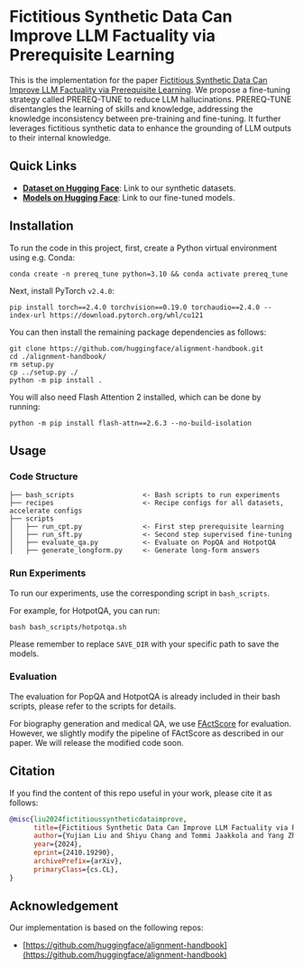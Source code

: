 # Fictitious Synthetic Data Can Improve LLM Factuality via Prerequisite Learning

This is the implementation for the paper [Fictitious Synthetic Data Can Improve LLM Factuality via Prerequisite Learning](https://arxiv.org/pdf/2410.19290).
We propose a fine-tuning strategy called PREREQ-TUNE to reduce LLM hallucinations. PREREQ-TUNE disentangles the learning of skills and knowledge, addressing the knowledge inconsistency between pre-training and fine-tuning. It further leverages fictitious synthetic data to enhance the grounding of LLM outputs to their internal knowledge.


## Quick Links
- [**Dataset on Hugging Face**](https://huggingface.co/datasets/Shiyu-Lab/Prereq_Tune): Link to our synthetic datasets.
- [**Models on Hugging Face**](https://huggingface.co/collections/Shiyu-Lab/prereq-tune-models-677f802408c1365f5557d3b9): Link to our fine-tuned models.


## Installation
To run the code in this project, first, create a Python virtual environment using e.g. Conda:

```shell
conda create -n prereq_tune python=3.10 && conda activate prereq_tune
```

Next, install PyTorch `v2.4.0`:
```
pip install torch==2.4.0 torchvision==0.19.0 torchaudio==2.4.0 --index-url https://download.pytorch.org/whl/cu121
```

You can then install the remaining package dependencies as follows:

```shell
git clone https://github.com/huggingface/alignment-handbook.git
cd ./alignment-handbook/
rm setup.py
cp ../setup.py ./
python -m pip install .
```

You will also need Flash Attention 2 installed, which can be done by running:

```shell
python -m pip install flash-attn==2.6.3 --no-build-isolation
```


## Usage

### Code Structure
```
├── bash_scripts                 <- Bash scripts to run experiments
├── recipes                      <- Recipe configs for all datasets, accelerate configs
├── scripts                     
│   ├── run_cpt.py               <- First step prerequisite learning
│   ├── run_sft.py               <- Second step supervised fine-tuning
│   ├── evaluate_qa.py           <- Evaluate on PopQA and HotpotQA
│   ├── generate_longform.py     <- Generate long-form answers
```

### Run Experiments
To run our experiments, use the corresponding script in `bash_scripts`.

For example, for HotpotQA, you can run:
```shell
bash bash_scripts/hotpotqa.sh 
```
Please remember to replace `SAVE_DIR` with your specific path to save the models.

### Evaluation
The evaluation for PopQA and HotpotQA is already included in their bash scripts, please refer to the scripts for details.

For biography generation and medical QA, we use [FActScore](https://github.com/shmsw25/FActScore) for evaluation. However, we slightly modify the pipeline of FActScore as described in our paper. We will release the modified code soon.


## Citation
If you find the content of this repo useful in your work, please cite it as follows:

```bibtex
@misc{liu2024fictitioussyntheticdataimprove,
      title={Fictitious Synthetic Data Can Improve LLM Factuality via Prerequisite Learning}, 
      author={Yujian Liu and Shiyu Chang and Tommi Jaakkola and Yang Zhang},
      year={2024},
      eprint={2410.19290},
      archivePrefix={arXiv},
      primaryClass={cs.CL}, 
}
```

## Acknowledgement
Our implementation is based on the following repos:
* [https://github.com/huggingface/alignment-handbook](https://github.com/huggingface/alignment-handbook)
